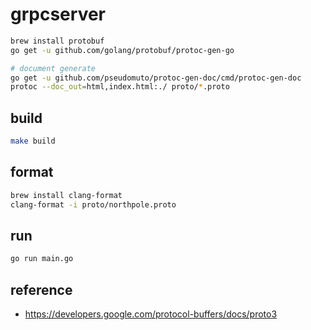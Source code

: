 # grpcserver

```bash
brew install protobuf
go get -u github.com/golang/protobuf/protoc-gen-go

# document generate
go get -u github.com/pseudomuto/protoc-gen-doc/cmd/protoc-gen-doc
protoc --doc_out=html,index.html:./ proto/*.proto
```

## build 

```bash
make build
```

## format

```bash
brew install clang-format
clang-format -i proto/northpole.proto
```

## run

```bash
go run main.go
```

## reference

* https://developers.google.com/protocol-buffers/docs/proto3
